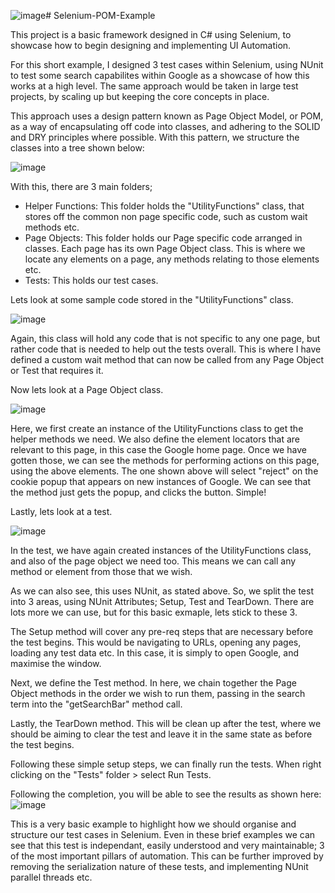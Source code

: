 ![image](https://github.com/oisin-mcl/Selenium-POM-Example/assets/56615317/90188f67-2c0d-4a6f-92d9-87639be89f78)# Selenium-POM-Example

This project is a basic framework designed in C# using Selenium, to showcase how to begin designing and implementing UI Automation.

For this short example, I designed 3 test cases within Selenium, using NUnit to test some search capabilites within Google as a showcase of how this works at a high level. The same approach would be taken in large test projects, by scaling up but keeping the core concepts in place.

This approach uses a design pattern known as Page Object Model, or POM, as a way of encapsulating off code into classes, and adhering to the SOLID and DRY principles where possible. With this pattern, we structure the classes into a tree shown below:

![image](https://github.com/oisin-mcl/Selenium-POM-Example/assets/56615317/f6fcb551-3322-457f-8464-ebc0f5cd3096)

With this, there are 3 main folders;
  - Helper Functions: This folder holds the "UtilityFunctions" class, that stores off the common non page specific code, such as custom wait methods etc.
  - Page Objects: This folder holds our Page specific code arranged in classes. Each page has its own Page Object class. This is where we locate any elements on a page, any methods relating to those elements etc.
  - Tests: This holds our test cases.

 Lets look at some sample code stored in the "UtilityFunctions" class.

 ![image](https://github.com/oisin-mcl/Selenium-POM-Example/assets/56615317/b3eb782b-0c2e-43ba-a4b6-ceb2e435cdba)

Again, this class will hold any code that is not specific to any one page, but rather code that is needed to help out the tests overall. This is where I have defined a custom wait method that can now be called from any Page Object or Test that requires it.

Now lets look at a Page Object class.

![image](https://github.com/oisin-mcl/Selenium-POM-Example/assets/56615317/9b9ac625-75ff-47c2-9490-50a465ed05ac)

Here, we first create an instance of the UtilityFunctions class to get the helper methods we need. We also define the element locators that are relevant to this page, in this case the Google home page.
Once we have gotten those, we can see the methods for performing actions on this page, using the above elements. The one shown above will select "reject" on the cookie popup that appears on new instances of Google. We can see that the method just gets the popup, and clicks the button. Simple!

Lastly, lets look at a test.

![image](https://github.com/oisin-mcl/Selenium-POM-Example/assets/56615317/dc8cddd8-2d0a-449e-bbc5-13ed7a9006f2)

In the test, we have again created instances of the UtilityFunctions class, and also of the page object we need too. This means we can call any method or element from those that we wish.

As we can also see, this uses NUnit, as stated above. So, we split the test into 3 areas, using NUnit Attributes; Setup, Test and TearDown. There are lots more we can use, but for this basic exmaple, lets stick to these 3.

The Setup method will cover any pre-req steps that are necessary before the test begins. This would be navigating to URLs, opening any pages, loading any test data etc. In this case, it is simply to open Google, and maximise the window.

Next, we define the Test method. In here, we chain together the Page Object methods in the order we wish to run them, passing in the search term into the "getSearchBar" method call.

Lastly, the TearDown method. This will be clean up after the test, where we should be aiming to clear the test and leave it in the same state as before the test begins.

Following these simple setup steps, we can finally run the tests. When right clicking on the "Tests" folder > select Run Tests.

Following the completion, you will be able to see the results as shown here:
![image](https://github.com/oisin-mcl/Selenium-POM-Example/assets/56615317/c3947316-3db1-4516-8013-1d350eb02f21)

This is a very basic example to highlight how we should organise and structure our test cases in Selenium. Even in these brief examples we can see that this test is independant, easily understood and very maintainable; 3 of the most important pillars of automation. This can be further improved by removing the serialization nature of these tests, and implementing NUnit parallel threads etc.
